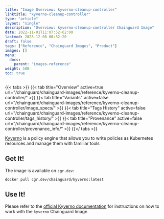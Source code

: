 ```yaml
---
title: "Image Overview: kyverno-cleanup-controller"
linktitle: "kyverno-cleanup-controller"
type: "article"
layout: "single"
description: "Overview: kyverno-cleanup-controller Chainguard Image"
date: 2022-11-01T11:07:52+02:00
lastmod: 2023-12-08 00:32:20
draft: false
tags: ["Reference", "Chainguard Images", "Product"]
images: []
menu: 
  docs: 
    parent: "images-reference"
weight: 500
toc: true
---
```


{{< tabs >}}
{{< tab title="Overview" active=true url="/chainguard/chainguard-images/reference/kyverno-cleanup-controller/" >}}
{{< tab title="Variants" active=false url="/chainguard/chainguard-images/reference/kyverno-cleanup-controller/image_specs/" >}}
{{< tab title="Tags History" active=false url="/chainguard/chainguard-images/reference/kyverno-cleanup-controller/tags_history/" >}}
{{< tab title="Provenance" active=false url="/chainguard/chainguard-images/reference/kyverno-cleanup-controller/provenance_info/" >}}
{{</ tabs >}}



<!--overview:start-->
[Kyverno](https://kyverno.io/) is a policy engine that allows you to write policies as Kubernetes resources and manage them with familiar tools
<!--overview:end-->

<!--getting:start-->
## Get It!
The image is available on `cgr.dev`:

```
docker pull cgr.dev/chainguard/kyverno:latest
```
<!--getting:end-->

<!--body:start-->
## Use It!

Please refer to the [official Kyverno documentation](https://kyverno.io/docs/) for instructions on how to work with the `kyverno` Chainguard Image. 

<!--body:end-->

